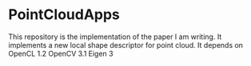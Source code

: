 # PointCloudApps
This repository is the implementation of the paper I am writing.
It implements a new local shape descriptor for point cloud.
It depends on
OpenCL 1.2
OpenCV 3.1
Eigen 3

